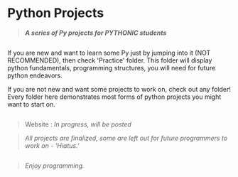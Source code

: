# Python Projects

>***A series of Py projects for PYTHONIC students***

<pre></pre>

If you are new and want to learn some Py just by jumping into it (NOT RECOMMENDED), then check 'Practice' folder. This folder will display python fundamentals, programming structures, you will need for future python endeavors.

If you are not new and want some projects to work on, check out any folder! Every folder here demonstrates most forms of python projects you might want to start on.

<pre></pre>

> Website : *In progress, will be posted*

> *All projects are finalized, some are left out for future programmers to work on - 'Hiatus.'*

<pre></pre>

>*Enjoy programming.* 
